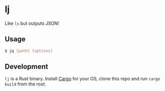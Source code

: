 # lj

Like `ls` but outputs JSON!

## Usage

```bash
$ jq [path] [options]
```

## Development

`lj` is a Rust binary. Install [Cargo]() for your OS, clone this repo and run `cargo build` from the root.
